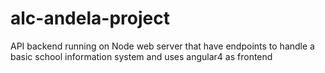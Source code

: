 # alc-andela-project
API backend running on Node web server that have endpoints to handle a basic school information system and uses angular4 as frontend
